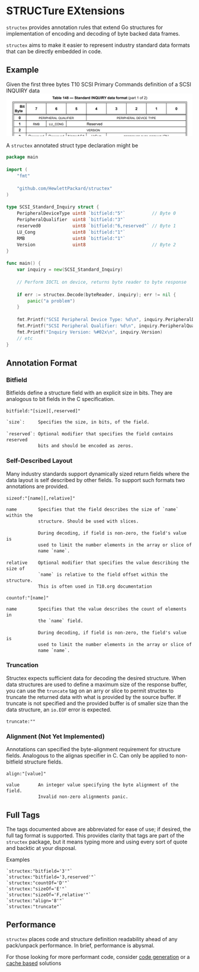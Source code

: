 # STRUCTure EXtensions
`structex` provides annotation rules that extend Go structures for implementation of encoding and decoding of byte backed data frames.

`structex` aims to make it easier to represent industry standard data formats that can be directly embedded in code.

## Example
Given the first three bytes T10 SCSI Primary Commands definition of a SCSI INQUIRY data
![](./docs/inquiry.png)

A `structex` annotated struct type declaration might be

```go
package main

import (
    "fmt"

    "github.com/HewlettPackard/structex"
)

type SCSI_Standard_Inquiry struct {
    PeripheralDeviceType uint8 `bitfield:"5"`          // Byte 0
    PeripheralQualifier  uint8 `bitfield:"3"`
    reserved0            uint8 `bitfield:"6,reserved"` // Byte 1
    LU_Cong              uint8 `bitfield:"1"`
    RMB                  uint8 `bitfield:"1"`
    Version              uint8                         // Byte 2
}

func main() {
    var inquiry = new(SCSI_Standard_Inquiry)

    // Perform IOCTL on device, returns byte reader to byte response

    if err := structex.Decode(byteReader, inquiry); err != nil {
        panic("a problem")
    }

    fmt.Printf("SCSI Peripheral Device Type: %d\n", inquiry.PeripheralDeviceType)
    fmt.Printf("SCSI Peripheral Qualifier: %d\n", inquiry.PeripheralQualifier)
    fmt.Printf("Inquiry Version: %#02x\n", inquiry.Version)
    // etc
}
```
## Annotation Format

### Bitfield

Bitfields define a structure field with an explicit size in bits. They are analogous to bit fields in the C specification.

`bitfield:"[size][,reserved]"`

    `size`:     Specifies the size, in bits, of the field.

    `reserved`: Optional modifier that specifies the field contains reserved
                bits and should be encoded as zeros.

### Self-Described Layout

Many industry standards support dynamically sized return fields where the data layout is self described by other fields. To support such formats two annotations are provided.

`sizeof:"[name][,relative]"`

    name        Specifies that the field describes the size of `name` within the
                structure. Should be used with slices.

                During decoding, if field is non-zero, the field's value is
                used to limit the number elements in the array or slice of
                name `name`.

    relative    Optional modifier that specifies the value describing the size of
                `name` is relative to the field offset within the structure.
                This is often used in T10.org documentation

`countof:"[name]"`

    name        Specifies that the value describes the count of elements in
                the `name` field.

                During decoding, if field is non-zero, the field's value is
                used to limit the number elements in the array or slice of
                name `name`.

### Truncation
Structex expects sufficient data for decoding the desired structure. When data structures are used to define a maximum size of the response buffer, you can use the `truncate` tag on an arry or slice to permit structex to truncate the returned data with what is provided by the source
buffer. If truncate is not specified and the provided buffer is of smaller size than the data structure, an `io.EOF` error is expected.

`truncate:""`


### Alignment (Not Yet Implemented)

Annotations can specified the byte-alignment requirement for structure fields. Analogous to the alignas specifier in C. Can only be applied to non-bitfield structure fields.

`align:"[value]"`

    value       An integer value specifying the byte alignment of the field.
                Invalid non-zero alignments panic.

## Full Tags

The tags documented above are abbreviated for ease of use; if desired, the full tag format is supported. This provides clarity that tags are part of the `structex` package, but it means typing more and using every sort of quote and backtic at your disposal.

Examples

```
`structex:"bitfield='3'"`
`structex:"bitfield='3,reserved'"`
`structex:"countOf='D'"`
`structex:"sizeOf='E'"`
`structex:"sizeOf='F,relative'"`
`structex:"align='8'"`
`structex:"truncate"`
```

## Performance
`structex` places code and structure definition readability ahead of any pack/unpack performance. In brief, performance is abysmal.
 
For those looking for more performant code, consider [code generation](https://github.com/golang/text/blob/master/internal/gen/bitfield/bitfield.go) or a [cache based](https://github.com/lunixbochs/struc) solutions 

